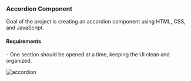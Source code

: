 <h3>Accordion Component</h3>

<p>Goal of the project is creating an accordion component using HTML, CSS, and JavaScript.</p>

<h4>Requirements</h4>
- One section should be opened at a time, keeping the UI clean and organized.
</br>

![accordion](https://github.com/user-attachments/assets/c8f2d89c-ca2a-4daa-864a-e957edc45047)

